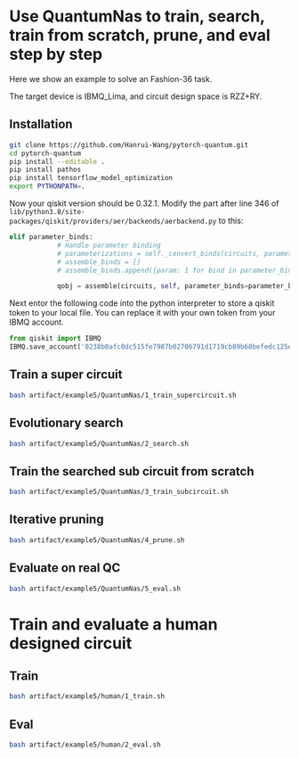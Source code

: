 # Use QuantumNas to train, search, train from scratch, prune, and eval step by step

Here we show an example to solve an Fashion-36 task.

The target device is IBMQ_Lima, and circuit design space is RZZ+RY. 


## Installation
```bash
git clone https://github.com/Hanrui-Wang/pytorch-quantum.git
cd pytorch-quantum
pip install --editable .
pip install pathos
pip install tensorflow_model_optimization
export PYTHONPATH=.
```

Now your qiskit version should be 0.32.1. Modify the part after line 346 of `lib/python3.8/site-packages/qiskit/providers/aer/backends/aerbackend.py` to this:
```python
elif parameter_binds:
            # Handle parameter binding
            # parameterizations = self._convert_binds(circuits, parameter_binds)
            # assemble_binds = []
            # assemble_binds.append({param: 1 for bind in parameter_binds for param in bind})

            qobj = assemble(circuits, self, parameter_binds=parameter_binds)
```

Next entor the following code into the python interpreter to store a qiskit token to your local file. You can replace it with your own token from your IBMQ account.
```python
from qiskit import IBMQ
IBMQ.save_account('0238b0afc0dc515fe7987b02706791d1719cb89b68befedc125eded0607e6e9e9f26d3eed482f66fdc45fdfceca3aab2edb9519d96b39e9c78040194b86e7858', overwrite=True)
```

## Train a super circuit
```bash
bash artifact/example5/QuantumNas/1_train_supercircuit.sh
```

## Evolutionary search
```bash
bash artifact/example5/QuantumNas/2_search.sh
```

## Train the searched sub circuit from scratch
```bash
bash artifact/example5/QuantumNas/3_train_subcircuit.sh
```

## Iterative pruning
```bash
bash artifact/example5/QuantumNas/4_prune.sh
```

## Evaluate on real QC
```bash
bash artifact/example5/QuantumNas/5_eval.sh
```

# Train and evaluate a human designed circuit


## Train
```bash
bash artifact/example5/human/1_train.sh
```

## Eval
```bash
bash artifact/example5/human/2_eval.sh
```